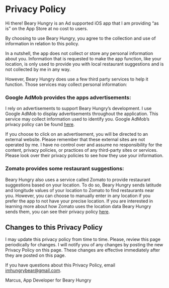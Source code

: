 # Privacy Policy

Hi there! 
Beary Hungry is an Ad supported iOS app that I am providing “as is” on the App Store at no cost to users. 

By choosing to use Beary Hungry, you agree to the collection and use of information in relation to this policy.

In a nutshell, the app does not collect or store any personal information about you. Information that is requested to make the app function, like your location, is only used to provide you with local restaurant suggestions and is not collected by me in any way. 

However, Beary Hungry does use a few third party services to help it function. Those services may collect personal information: 

### Google AdMob provides the apps advertisements:
I rely on advertisements to support Beary Hungry’s development. I use Google AdMob to display advertisements throughout the application. This service may collect information used to identify you. Google AdMob’s privacy policy can be found [here](https://support.google.com/admob/answer/6128543?hl=en).

If you choose to click on an advertisement, you will be directed to an external website. Please remember that these external sites are not operated by me. I have no control over and assume no responsibility for the content, privacy policies, or practices of any third-party sites or services. Please look over their privacy policies to see how they use your information. 

### Zomato provides some restaurant suggestions:
Beary Hungry also uses a service called Zomato to provide restaurant suggestions based on your location. To do so, Beary Hungry sends latitude and longitude values of your location to Zomato to find restaurants near you. However, you can choose to manually enter in any location if you prefer the app to not have your precise location. If you are interested in learning more about how Zomato uses the location data Beary Hungry sends them, you can see their privacy policy [here](https://www.zomato.com/api_policy).

## Changes to this Privacy Policy
I may update this privacy policy from time to time. Please, review this page periodically for changes. I will notify you of any changes by posting the new Privacy Policy on this page. These changes are effective immediately after they are posted on this page.

If you have questions about this Privacy Policy, email imhungrybear@gmail.com. 

Marcus, App Developer for Beary Hungry
